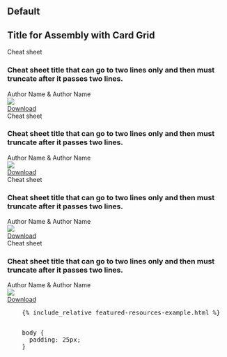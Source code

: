 ## Default
<div class="component rhd-c-card-grid pf-c-content">
  <div class="pf-l-flex">
    <h2 class="pf-c-title">Title for Assembly with Card Grid</h2>
  </div>
  <div class="pf-l-flex rhd-c-card-grid__wrapper">
    <!-- ======== CARD COMPONENTS START HERE ========= -->
    <div class="pf-c-card rhd-c-card">
      <div class="rhd-c-card__tag">
        <i class="far fa-file-code"></i>
        Cheat sheet
      </div>
      <div class="rhd-c-card-content">
        <h3 class="rhd-c-card__title rhd-m-card-title__no-image">
          Cheat sheet title that can go to two lines only and then must truncate after it passes two lines.
        </h3>
        <div class="rhd-c-card__footer">
          <div class="rhd-c-card__footer--author">
            Author Name & Author Name
          </div>
        </div>
        <img src="https://developers.redhat.com/sites/default/files/styles/card_small/public/kubernetes-cheat-sheet-cover.png?itok=io1KFs4d" class="rhd-c-card__image-body"/>
        <div class="rhd-c-card__footer">
          <div class="rhd-c-card__footer--cta">
            <a href="#" class="rhd-m-link">Download <i class="fas fa-arrow-right"></i></a>
          </div>
        </div>
      </div>
    </div>
    <div class="pf-c-card rhd-c-card">
      <div class="rhd-c-card__tag">
        <i class="far fa-file-code"></i>
        Cheat sheet
      </div>
      <div class="rhd-c-card-content">
        <h3 class="rhd-c-card__title rhd-m-card-title__no-image">
          Cheat sheet title that can go to two lines only and then must truncate after it passes two lines.
        </h3>
        <div class="rhd-c-card__footer">
          <div class="rhd-c-card__footer--author">
            Author Name & Author Name
          </div>
        </div>
        <img src="https://developers.redhat.com/sites/default/files/styles/card_small/public/kubernetes-cheat-sheet-cover.png?itok=io1KFs4d" class="rhd-c-card__image-body"/>
        <div class="rhd-c-card__footer">
          <div class="rhd-c-card__footer--cta">
            <a href="#" class="rhd-m-link">Download <i class="fas fa-arrow-right"></i></a>
          </div>
        </div>
      </div>
    </div>
    <div class="pf-c-card rhd-c-card">
      <div class="rhd-c-card__tag">
        <i class="far fa-file-code"></i>
        Cheat sheet
      </div>
      <div class="rhd-c-card-content">
        <h3 class="rhd-c-card__title rhd-m-card-title__no-image">
          Cheat sheet title that can go to two lines only and then must truncate after it passes two lines.
        </h3>
        <div class="rhd-c-card__footer">
          <div class="rhd-c-card__footer--author">
            Author Name & Author Name
          </div>
        </div>
        <img src="https://developers.redhat.com/sites/default/files/styles/card_small/public/kubernetes-cheat-sheet-cover.png?itok=io1KFs4d" class="rhd-c-card__image-body"/>
        <div class="rhd-c-card__footer">
          <div class="rhd-c-card__footer--cta">
            <a href="#" class="rhd-m-link">Download <i class="fas fa-arrow-right"></i></a>
          </div>
        </div>
      </div>
    </div>
    <div class="pf-c-card rhd-c-card">
      <div class="rhd-c-card__tag">
        <i class="far fa-file-code"></i>
        Cheat sheet
      </div>
      <div class="rhd-c-card-content">
        <h3 class="rhd-c-card__title rhd-m-card-title__no-image">
          Cheat sheet title that can go to two lines only and then must truncate after it passes two lines.
        </h3>
        <div class="rhd-c-card__footer">
          <div class="rhd-c-card__footer--author">
            Author Name & Author Name
          </div>
        </div>
        <img src="https://developers.redhat.com/sites/default/files/styles/card_small/public/kubernetes-cheat-sheet-cover.png?itok=io1KFs4d" class="rhd-c-card__image-body"/>
        <div class="rhd-c-card__footer">
          <div class="rhd-c-card__footer--cta">
            <a href="#" class="rhd-m-link">Download <i class="fas fa-arrow-right"></i></a>
          </div>
        </div>
      </div>
    </div>
    <!-- ======== END OF CARD COMPONENTS ========= -->
  </div>
</div>

<div
  class="codepen"
  data-prefill='{
    "tags": ["html", "css", "Red Hat Developer Program", "Red Hat Developer Design Manual"],
    "stylesheets": "https://developers.redhat.com/themes/custom/rhdp2/rhd-frontend/dist/css/rhd.css",
    "scripts": "https://kit.fontawesome.com/79419145d2.js",
    "title": "Featured Article example"
  }'
  data-height="400"
  data-theme-id="1"
  data-default-tab="html"
  data-editable="true"
>
  <pre data-lang="html">
    {% include_relative featured-resources-example.html %}
  </pre>
  <pre data-lang="css" data-options="scss">
    body {
      padding: 25px;
    }
  </pre>
</div>
<script async src="https://static.codepen.io/assets/embed/ei.js"></script>
